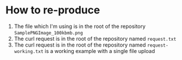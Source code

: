 # How to re-produce

1. The file which I'm using is in the root of the repository `SamplePNGImage_100kbmb.png`
2. The curl request is in the root of the repository named `request.txt`
3. The curl request is in the root of the repository named `request-working.txt` is a working example with a single file upload